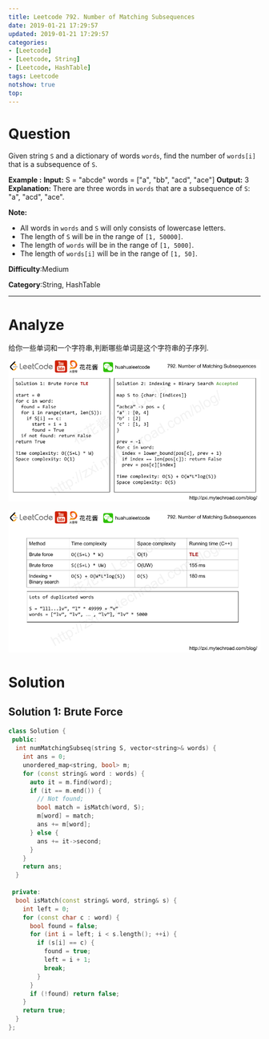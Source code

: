 ```yaml
---
title: Leetcode 792. Number of Matching Subsequences
date: 2019-01-21 17:29:57
updated: 2019-01-21 17:29:57
categories: 
- [Leetcode]
- [Leetcode, String]
- [Leetcode, HashTable]
tags: Leetcode
notshow: true
top:
---
```


# Question

Given string  `S`  and a dictionary of words  `words`, find the number of  `words[i]`  that is a subsequence of  `S`.

**Example :**
**Input:** 
S = "abcde"
words = ["a", "bb", "acd", "ace"]
**Output:** 3
**Explanation:** There are three words in `words` that are a subsequence of `S`: "a", "acd", "ace".

**Note:**

- All words in  `words`  and  `S`  will only consists of lowercase letters.
- The length of  `S`  will be in the range of  `[1, 50000]`.
- The length of  `words`  will be in the range of `[1, 5000]`.
- The length of  `words[i]`  will be in the range of  `[1, 50]`.

**Difficulty**:Medium

**Category**:String, HashTable

<!-- more -->

------------

# Analyze

给你一些单词和一个字符串,判断哪些单词是这个字符串的子序列.

![](/images/in-post/2019-01-21-Leetcode-792-Number-of-Matching-Subsequences/2019-01-21-17-32-31.png)

![](/images/in-post/2019-01-21-Leetcode-792-Number-of-Matching-Subsequences/2019-01-21-17-32-40.png)


# Solution

## Solution 1: Brute Force

```cpp
class Solution {
 public:
  int numMatchingSubseq(string S, vector<string>& words) {
    int ans = 0;
    unordered_map<string, bool> m;
    for (const string& word : words) {
      auto it = m.find(word);
      if (it == m.end()) {
        // Not found;
        bool match = isMatch(word, S);
        m[word] = match;
        ans += m[word];
      } else {
        ans += it->second;
      }
    }
    return ans;
  }

 private:
  bool isMatch(const string& word, string& s) {
    int left = 0;
    for (const char c : word) {
      bool found = false;
      for (int i = left; i < s.length(); ++i) {
        if (s[i] == c) {
          found = true;
          left = i + 1;
          break;
        }
      }
      if (!found) return false;
    }
    return true;
  }
};
```

<!-- TODO:Think about the different way to solve this problem.
For example: Binary-Search -->


